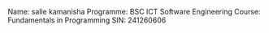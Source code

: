 Name: salle kamanisha Programme: BSC ICT Software Engineering Course: Fundamentals in Programming SIN: 241260606

